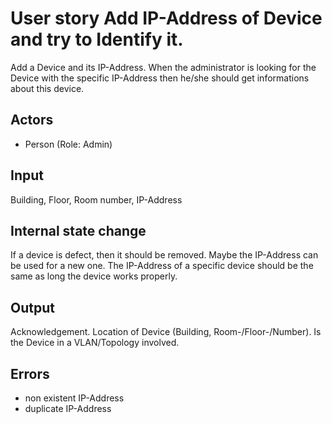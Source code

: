 # User story Add IP-Address of Device and try to Identify it.

Add a Device and its IP-Address. When the administrator is looking
for the Device with the specific IP-Address then he/she should get
informations about this device.

## Actors

* Person (Role: Admin)

## Input

Building, Floor, Room number, IP-Address

## Internal state change

If a device is defect, then it should be removed. Maybe the
IP-Address can be used for a new one. 
The IP-Address of a specific device should be the same as long the device works properly.

## Output 

Acknowledgement. Location of Device (Building, Room-/Floor-/Number).
Is the Device in a VLAN/Topology involved.

## Errors

* non existent IP-Address
* duplicate IP-Address
